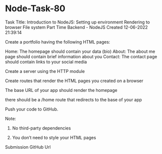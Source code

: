 # Node-Task-80

Task Title: Introduction to NodeJS: Setting up environment Rendering to browser File system
Part Time
Backend - NodeJS
Created 12-06-2022 21:39:14

Create a portfolio having the following HTML pages:

Home: The homepage should contain your data (bio)
About: The about me page should contain brief information about you
Contact: The contact page should contain links to your social media
 

Create a server using the HTTP module

Create routes that render the HTML pages you created on a browser

The base URL of your app should render the homepage

there should be a /home route that redirects to the base of your app

Push your code to GitHub.

Note: 

1. No third-party dependencies

2. You don’t need to style your HTML pages

Submission 
GitHub Url
